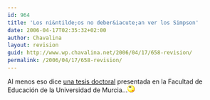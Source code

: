 ```yaml
---
id: 964
title: 'Los ni&ntilde;os no deber&iacute;an ver los Simpson'
date: 2006-04-17T02:35:32+02:00
author: Chavalina
layout: revision
guid: http://www.wp.chavalina.net/2006/04/17/658-revision/
permalink: /2006/04/17/658-revision/
---
```

Al menos eso dice <a href="http://alberto666.blogspot.com/2006/04/los-nios-no-deberan-ver-los-simpson.html" target="_blank">una tesis doctoral</a> presentada en la Facultad de Educaci&oacute;n de la Universidad de Murcia…![emo](/imagenes/emoticonos/pensativo.gif)